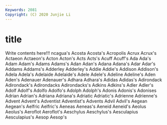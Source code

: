 ```yaml
---
Keywords: 2081
Copyright: (C) 2020 Junjie Li
---
```


# title

Write contents here!!!
ncagua's 
Acosta 
Acosta's 
Acropolis
Acrux 
Acrux's 
Actaeon 
Actaeon's 
Acton 
Acton's 
Acts 
Acts's 
Acuff 
Acuff's
Ada 
Ada's 
Adam 
Adam's 
Adams 
Adams's 
Adan 
Adan's 
Adana 
Adana's
Adar 
Adar's 
Addams 
Addams's 
Adderley 
Adderley's 
Addie 
Addie's 
Addison 
Addison's
Adela 
Adela's 
Adelaide 
Adelaide's 
Adele 
Adele's 
Adeline 
Adeline's 
Aden 
Aden's
Adenauer 
Adenauer's 
Adhara 
Adhara's 
Adidas 
Adidas's 
Adirondack 
Adirondack's 
Adirondacks 
Adirondacks's
Adkins 
Adkins's 
Adler 
Adler's 
Adolf 
Adolf's 
Adolfo 
Adolfo's 
Adolph 
Adolph's
Adonis 
Adonis's 
Adonises 
Adrian 
Adrian's 
Adriana 
Adriana's 
Adriatic 
Adriatic's 
Adrienne
Adrienne's 
Advent 
Advent's 
Adventist 
Adventist's 
Advents 
Advil 
Advil's 
Aegean 
Aegean's
Aelfric 
Aelfric's 
Aeneas 
Aeneas's 
Aeneid 
Aeneid's 
Aeolus 
Aeolus's 
Aeroflot 
Aeroflot's
Aeschylus 
Aeschylus's 
Aesculapius 
Aesculapius's 
Aesop 
Aesop's 
